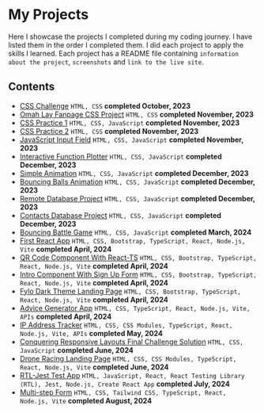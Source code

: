 # My Projects

Here I showcase the projects I completed during my coding journey. I have listed them in the order I completed them. I did each project to apply the skills I learned. Each project has a README file containing `information about the project`, `screenshots` and `link to the live site`.

## Contents

- [CSS Challenge](https://github.com/ArinzeGit/CSS-Challenge) `HTML, CSS` **completed October, 2023**
- [Omah Lay Fanpage CSS Project](https://github.com/ArinzeGit/Omah-Lay-FanPage-CSS-Project) `HTML, CSS` **completed November, 2023**
- [CSS Practice 1](https://github.com/ArinzeGit/CSS-Practice-1) `HTML, CSS, JavaScript` **completed November, 2023**
- [CSS Practice 2](https://github.com/ArinzeGit/CSS-Practice-2) `HTML, CSS` **completed November, 2023**
- [JavaScript Input Field](https://github.com/ArinzeGit/JavaScript-Input-Field) `HTML, CSS, JavaScript` **completed November, 2023**
- [Interactive Function Plotter](https://github.com/ArinzeGit/Interactive-Function-Plotter) `HTML, CSS, JavaScript` **completed December, 2023**
- [Simple Animation](https://github.com/ArinzeGit/Simple-Animation) `HTML, CSS, JavaScript` **completed December, 2023**
- [Bouncing Balls Animation](https://github.com/ArinzeGit/Bouncing-Balls-Animation) `HTML, CSS, JavaScript` **completed December, 2023**
- [Remote Database Project](https://github.com/ArinzeGit/Remote-Database-Project) `HTML, CSS, JavaScript` **completed December, 2023**
- [Contacts Database Project](https://github.com/ArinzeGit/Contacts-Database-Project) `HTML, CSS, JavaScript` **completed December, 2023**
- [Bouncing Battle Game](https://github.com/ArinzeGit/Bouncing-Battle-Game) `HTML, CSS, JavaScript` **completed March, 2024**
- [First React App](https://github.com/ArinzeGit/First-React-App) `HTML, CSS, Bootstrap, TypeScript, React, Node.js, Vite` **completed April, 2024**
- [QR Code Component With React-TS](https://github.com/ArinzeGit/QR-Code-Component-With-React-TS) `HTML, CSS, Bootstrap, TypeScript, React, Node.js, Vite` **completed April, 2024**
- [Intro Component With Sign Up Form](https://github.com/ArinzeGit/Intro-Component-With-Sign-Up-Form) `HTML, CSS, Bootstrap, TypeScript, React, Node.js, Vite` **completed April, 2024**
- [Fylo Dark Theme Landing Page](https://github.com/ArinzeGit/Fylo-Dark-Theme-Landing-Page) `HTML, CSS, Bootstrap, TypeScript, React, Node.js, Vite` **completed April, 2024**
- [Advice Generator App](https://github.com/ArinzeGit/Advice-Generator-App) `HTML, CSS, TypeScript, React, Node.js, Vite, APIs` **completed April, 2024**
- [IP Address Tracker](https://github.com/ArinzeGit/IP-Address-Tracker) `HTML, CSS, CSS Modules, TypeScript, React, Node.js, Vite, APIs` **completed May, 2024**
- [Conquering Responsive Layouts Final Challenge Solution](https://github.com/ArinzeGit/Conquering-Responsive-Layouts-Final-Challenge-Solution) `HTML, CSS, JavaScript` **completed June, 2024**
- [Drone Racing Landing Page](https://github.com/ArinzeGit/Drone-Racing-Landing-Page) `HTML, CSS, CSS Modules, TypeScript, React, Node.js, Vite` **completed June, 2024**
- [RTL-Jest Test App](https://github.com/ArinzeGit/RTL-Jest-Test-App) `HTML, JavaScript, React, React Testing Library (RTL), Jest, Node.js, Create React App` **completed July, 2024**
- [Multi-step Form](https://github.com/ArinzeGit/Multi-step-Form) `HTML, CSS, Tailwind CSS, TypeScript, React, Node.js, Vite` **completed August, 2024**
